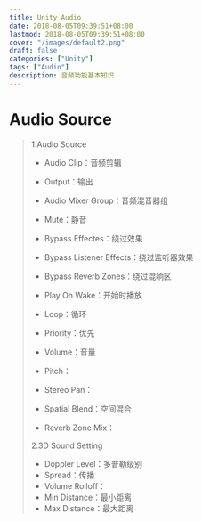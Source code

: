 ```yaml
---
title: Unity Audio
date: 2018-08-05T09:39:51+08:00
lastmod: 2018-08-05T09:39:51+08:00
cover: "/images/default2.png"
draft: false
categories: ["Unity"]
tags: ["Audio"]
description: 音频功能基本知识
---
```


# Audio Source

> 1.Audio Source
>
> - Audio Clip：音频剪辑
>
> - Output：输出
>
> - Audio Mixer Group：音频混音器组
>
> - Mute：静音
>
> - Bypass Effectes：绕过效果
>
> - Bypass Listener Effects：绕过监听器效果
>
> - Bypass Reverb Zones：绕过混响区
>
> - Play On Wake：开始时播放
>
> - Loop：循环
>
> - Priority：优先
>
> - Volume：音量
>
> - Pitch：
>
> - Stereo Pan：
>
> - Spatial Blend：空间混合
>
> - Reverb Zone Mix：
>
> 2.3D Sound Setting
>
> - Doppler Level：多普勒级别
> - Spread：传播
> - Volume Rolloff：
> - Min Distance：最小距离
> - Max Distance：最大距离